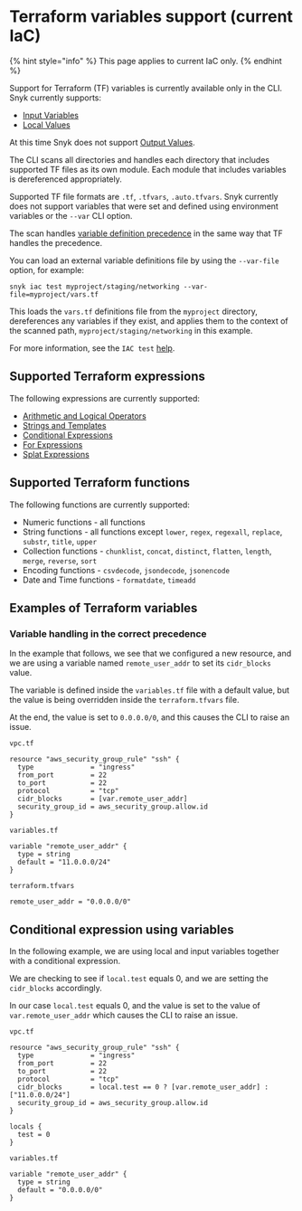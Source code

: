 # Terraform variables support (current IaC)

{% hint style="info" %}
This page applies to current IaC only.
{% endhint %}

Support for Terraform (TF) variables is currently available only in the CLI. Snyk currently supports:

* [Input Variables](https://www.terraform.io/language/values/variables)
* [Local Values](https://www.terraform.io/language/values/locals)

At this time Snyk does not support [Output Values](https://www.terraform.io/language/values/outputs).

The CLI scans all directories and handles each directory that includes supported TF files as its own module. Each module that includes variables is dereferenced appropriately.

Supported TF file formats are `.tf`, `.tfvars`, `.auto.tfvars`. Snyk currently does not support variables that were set and defined using environment variables or the `--var` CLI option.

The scan handles [variable definition precedence](https://www.terraform.io/language/values/variables#variable-definition-precedence) in the same way that TF handles the precedence.

You can load an external variable definitions file by using the `--var-file` option, for example:

`snyk iac test myproject/staging/networking --var-file=myproject/vars.tf`

This loads the `vars.tf` definitions file from the `myproject` directory, dereferences any variables if they exist, and applies them to the context of the scanned path, `myproject/staging/networking` in this example.

For more information, see the `IAC test` [help](../../../../snyk-cli/commands/iac-test.md).

## Supported Terraform expressions

The following expressions are currently supported:

* [Arithmetic and Logical Operators](https://www.terraform.io/language/expressions/operators)
* [Strings and Templates](https://www.terraform.io/language/expressions/strings#strings-and-templates)
* [Conditional Expressions](https://www.terraform.io/language/expressions/conditionals)
* [For Expressions](https://www.terraform.io/language/expressions/for)
* [Splat Expressions](https://www.terraform.io/language/expressions/splat)

## Supported Terraform functions

The following functions are currently supported:

* Numeric functions - all functions
* String functions - all functions except `lower`, `regex`, `regexall`, `replace`, `substr`, `title`, `upper`
* Collection functions - `chunklist`, `concat`, `distinct`, `flatten`, `length`, `merge`, `reverse`, `sort`
* Encoding functions - `csvdecode`, `jsondecode`, `jsonencode`
* Date and Time functions - `formatdate`, `timeadd`

## Examples of Terraform variables

### **Variable handling in the correct precedence**

In the example that follows, we see that we configured a new resource, and we are using a variable named `remote_user_addr` to set its `cidr_blocks` value.

The variable is defined inside the `variables.tf` file with a default value, but the value is being overridden inside the `terraform.tfvars` file.

At the end, the value is set to `0.0.0.0/0`, and this causes the CLI to raise an issue.

```hcl
vpc.tf

resource "aws_security_group_rule" "ssh" {
  type              = "ingress"
  from_port         = 22
  to_port           = 22
  protocol          = "tcp"
  cidr_blocks       = [var.remote_user_addr]
  security_group_id = aws_security_group.allow.id
}
```

```hcl
variables.tf

variable "remote_user_addr" {
  type = string
  default = "11.0.0.0/24"
}
```

```hcl
terraform.tfvars

remote_user_addr = "0.0.0.0/0"
```

## **Conditional expression using variables**

In the following example, we are using local and input variables together with a conditional expression.

We are checking to see if `local.test` equals 0, and we are setting the `cidr_blocks` accordingly.

In our case `local.test` equals 0, and the value is set to the value of `var.remote_user_addr` which causes the CLI to raise an issue.

```hcl
vpc.tf

resource "aws_security_group_rule" "ssh" {
  type              = "ingress"
  from_port         = 22
  to_port           = 22
  protocol          = "tcp"
  cidr_blocks       = local.test == 0 ? [var.remote_user_addr] : ["11.0.0.0/24"]
  security_group_id = aws_security_group.allow.id
}

locals {
  test = 0
}
```

```hcl
variables.tf

variable "remote_user_addr" {
  type = string
  default = "0.0.0.0/0"
}
```
